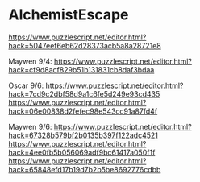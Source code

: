 # AlchemistEscape
https://www.puzzlescript.net/editor.html?hack=5047eef6eb62d28373acb5a8a28721e8

Maywen 9/4: https://www.puzzlescript.net/editor.html?hack=cf9d8acf829b51b131831cb8daf3bdaa

Oscar 9/6: https://www.puzzlescript.net/editor.html?hack=7cd9c2dbf58d9a1c6fe5d249e93cd435
https://www.puzzlescript.net/editor.html?hack=06e00838d2fefec98e543cc91a87fd4f

Maywen 9/6: https://www.puzzlescript.net/editor.html?hack=67328b579bf2b0135b397f122adc4521
https://www.puzzlescript.net/editor.html?hack=4ee0fb5b056069adf9bc61417a050f1f
https://www.puzzlescript.net/editor.html?hack=65848efd17b19d7b2b5be8692776cdbb